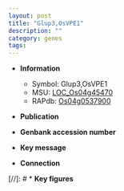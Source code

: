 ```yaml
---
layout: post
title: "Glup3,OsVPE1"
description: ""
category: genes
tags: 
---
```


* **Information**  
    + Symbol: Glup3,OsVPE1  
    + MSU: [LOC_Os04g45470](http://rice.uga.edu/cgi-bin/ORF_infopage.cgi?orf=LOC_Os04g45470)  
    + RAPdb: [Os04g0537900](http://rapdb.dna.affrc.go.jp/viewer/gbrowse_details/irgsp1?name=Os04g0537900)  

* **Publication**  

* **Genbank accession number**  

* **Key message**  

* **Connection**  

[//]: # * **Key figures**  


